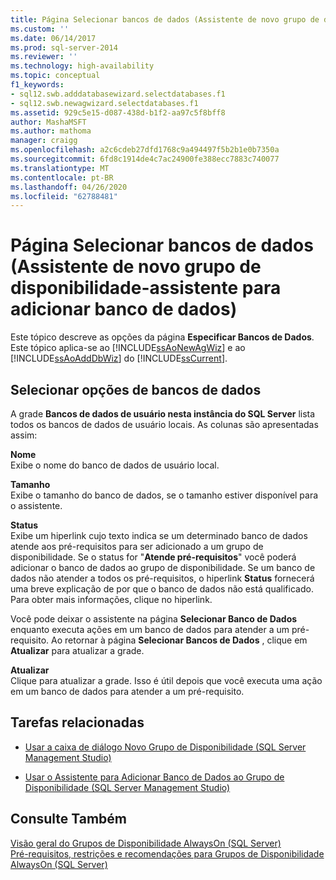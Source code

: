 ```yaml
---
title: Página Selecionar bancos de dados (Assistente de novo grupo de disponibilidade-assistente para adicionar banco de dados) | Microsoft Docs
ms.custom: ''
ms.date: 06/14/2017
ms.prod: sql-server-2014
ms.reviewer: ''
ms.technology: high-availability
ms.topic: conceptual
f1_keywords:
- sql12.swb.adddatabasewizard.selectdatabases.f1
- sql12.swb.newagwizard.selectdatabases.f1
ms.assetid: 929c5e15-d087-438d-b1f2-aa97c5f8bff8
author: MashaMSFT
ms.author: mathoma
manager: craigg
ms.openlocfilehash: a2c6cdeb27dfd1768c9a494497f5b2b1e0b7350a
ms.sourcegitcommit: 6fd8c1914de4c7ac24900fe388ecc7883c740077
ms.translationtype: MT
ms.contentlocale: pt-BR
ms.lasthandoff: 04/26/2020
ms.locfileid: "62788481"
---
```

# <a name="select-databases-page-new-availability-group-wizard-add-database-wizard"></a>Página Selecionar bancos de dados (Assistente de novo grupo de disponibilidade-assistente para adicionar banco de dados)
   Este tópico descreve as opções da página **Especificar Bancos de Dados**. Este tópico aplica-se ao [!INCLUDE[ssAoNewAgWiz](../../../includes/ssaonewagwiz-md.md)] e ao [!INCLUDE[ssAoAddDbWiz](../../../includes/ssaoadddbwiz-md.md)] do [!INCLUDE[ssCurrent](../../../includes/sscurrent-md.md)].  
  
##  <a name="select-databases-options"></a><a name="PageOptions"></a> Selecionar opções de bancos de dados  
 A grade **Bancos de dados de usuário nesta instância do SQL Server** lista todos os bancos de dados de usuário locais. As colunas são apresentadas assim:  
  
 **Nome**  
 Exibe o nome do banco de dados de usuário local.  
  
 **Tamanho**  
 Exibe o tamanho do banco de dados, se o tamanho estiver disponível para o assistente.  
  
 **Status**  
 Exibe um hiperlink cujo texto indica se um determinado banco de dados atende aos pré-requisitos para ser adicionado a um grupo de disponibilidade. Se o status for "**Atende pré-requisitos**" você poderá adicionar o banco de dados ao grupo de disponibilidade. Se um banco de dados não atender a todos os pré-requisitos, o hiperlink **Status** fornecerá uma breve explicação de por que o banco de dados não está qualificado. Para obter mais informações, clique no hiperlink.  
  
 Você pode deixar o assistente na página **Selecionar Banco de Dados** enquanto executa ações em um banco de dados para atender a um pré-requisito. Ao retornar à página **Selecionar Bancos de Dados** , clique em **Atualizar** para atualizar a grade.  
  
 **Atualizar**  
 Clique para atualizar a grade. Isso é útil depois que você executa uma ação em um banco de dados para atender a um pré-requisito.  
  
##  <a name="related-tasks"></a><a name="RelatedTasks"></a> Tarefas relacionadas  
  
-   [Usar a caixa de diálogo Novo Grupo de Disponibilidade &#40;SQL Server Management Studio&#41;](use-the-new-availability-group-dialog-box-sql-server-management-studio.md)  
  
-   [Usar o Assistente para Adicionar Banco de Dados ao Grupo de Disponibilidade &#40;SQL Server Management Studio&#41;](availability-group-add-database-to-group-wizard.md)  
  
## <a name="see-also"></a>Consulte Também  
 [Visão geral do Grupos de Disponibilidade AlwaysOn &#40;SQL Server&#41;](overview-of-always-on-availability-groups-sql-server.md)   
 [Pré-requisitos, restrições e recomendações para Grupos de Disponibilidade AlwaysOn &#40;SQL Server&#41;](prereqs-restrictions-recommendations-always-on-availability.md)  
  
  
